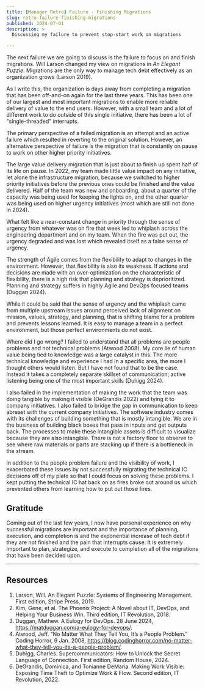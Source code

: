 ```yaml
---
title: [Manager Retro] Failure - Finishing Migrations
slug: retro-failure-finishing-migrations
published: 2024-07-01
description: >
  Discussing my failure to prevent stop-start work on migrations

---
```


The next failure we are going to discuss is the failure to focus on and finish migrations. Will
Larson changed my view on migrations in _An Elegant Puzzle_. Migrations are the only way to manage
tech debt effectively as an organization grows (Larson 2019).

As I write this, the organization is days away from completing a migration that has been off-and-on
again for the last three years. This has been one of our largest and most important migrations to
enable more reliable delivery of value to the end users. However, with a small team and a lot of
different work to do outside of this single initiative, there has been a lot of "single-threaded"
interrupts.

The primary perspective of a failed migration is an attempt and an active failure which resulted in
reverting to the original solution. However, an alternative perspective of failure is the migration
that is constantly on pause to work on other higher priority initiatives.

The large value delivery migration that is just about to finish up spent half of its life on pause.
In 2022, my team made little value impact on any initiative, let alone the infrastructure
migration, because we switched to higher priority initiatives before the previous ones could be
finished and the value delivered. Half of the team was new and onboarding, about a quarter of the
capacity was being used for keeping the lights on, and the other quarter was being used on higher
urgency initiatives (most which are still not done in 2024). 

What felt like a near-constant change in priority through the sense of urgency from whatever was on
fire that week led to whiplash across the engineering department and on my team. When the fire was
put out, the urgency degraded and was lost which revealed itself as a false sense of urgency.

The strength of Agile comes from the flexibility to adapt to changes in the environment. However,
that flexibility is also its weakness. If actions and decisions are made with an over-optimization
on the characteristic of flexibility, there is a high risk that planning and strategy is
deprioritized. Planning and strategy suffers in highly Agile and DevOps focused teams (Duggan 2024). 

While it could be said that the sense of urgency and the whiplash came from multiple upstream issues
around perceived lack of alignment on mission, values, strategy, and planning, that is shifting
blame for a problem and prevents lessons learned. It is easy to manage a team in a perfect
environment, but those perfect environments do not exist.

Where did I go wrong? I failed to understand that all problems are people problems and not technical
problems (Atwood 2008). My core lie of human value being tied to knowledge was a large catalyst in
this. The more technical knowledge and experience I had in a specific area, the more I thought
others would listen. But I have not found that to be the case. Instead it takes a completely
separate skillset of communication; active listening being one of the most important skills (Duhigg
2024). 

I also failed in the implementation of making the work that the team was doing tangible by making it
visible (DeGrandis 2022) and tying it to company initiatives. I also failed to bridge the gap in
communication to keep abreast with the current company initiatives. The software industry comes with
its challenges of building something that is mostly intangible. We are in the business of building
black boxes that pass in inputs and get outputs back. The processes to make these intangible assets
is difficult to visualize because they are also intangible. There is not a factory floor to observe
to see where raw materials or parts are stacking up if there is a bottleneck in the stream.

In addition to the people problem failure and the visibility of work, I exacerbated these issues by
not successfully migrating the technical IC decisions off of my plate so that I could focus on
solving these problems. I kept putting the technical IC hat back on as fires broke out around us
which prevented others from learning how to put out those fires.


## Gratitude

Coming out of the last few years, I now have personal experience on why successful migrations are
important and the importance of planning, execution, and completion is and the exponential increase
of tech debt if they are not finished and the pain that interrupts cause. It is extremely important
to plan, strategize, and execute to completion all of the migrations that have been decided upon.


---

## Resources

1. Larson, Will. An Elegant Puzzle: Systems of Engineering Management. First edition, Stripe Press, 2019.
2. Kim, Gene, et al. The Phoenix Project: A Novel about IT, DevOps, and Helping Your Business Win. Third edition, IT Revolution, 2018.
3. Duggan, Mathew. A Eulogy for DevOps. 28 June 2024, https://matduggan.com/a-eulogy-for-devops/.
4. Atwood, Jeff. “No Matter What They Tell You, It’s a People Problem.” Coding Horror, 9 Jan. 2008, https://blog.codinghorror.com/no-matter-what-they-tell-you-its-a-people-problem/.
5. Duhigg, Charles. Supercommunicators: How to Unlock the Secret Language of Connection. First edition, Random House, 2024.
6. DeGrandis, Dominica, and Tonianne DeMaria. Making Work Visible: Exposing Time Theft to Optimize Work & Flow. Second edition, IT Revolution, 2022.

